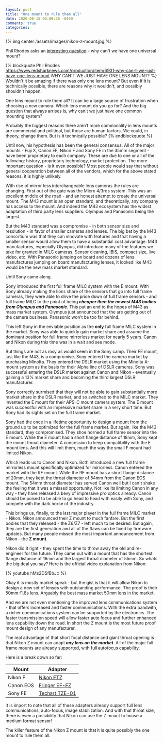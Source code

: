 ```yaml
---
layout: post
title: "One mount to rule them all"
date: 2020-08-15 03:09:36 -0400
comments: true
categories:
---
```

{% img center /assets/images/nikon-z-mount.jpg  %}


Phil Rhodes asks an [interesting question](https://www.redsharknews.com/production/item/6931-why-can-t-we-just-have-one-lens-mount) - why can't we have one universal mount?

{% blockquote Phil Rhodes https://www.redsharknews.com/production/item/6931-why-can-t-we-just-have-one-lens-mount WHY CAN'T WE JUST HAVE ONE LENS MOUNT? %}
Wouldn't it be amazing if there was only one lens mount? But even if it is technically possible, there are reasons why it wouldn't, and possibly shouldn't happen.

One lens mount to rule them all? It can be a large source of frustration when choosing a new camera. Which lens mount do you go for? And the big question that always arrises is, why can't we just have one common mounting system?

Probably the biggest reasons there aren’t more commonality in lens mounts are commercial and political, but those are human factors. We could, in theory, change them. But is it technically possible?
{% endblockquote %}

Until now, his hypothesis has been the general consensus. All of the major mounts - Fuji X, Canon EF, Nikon F and Sony FE in the 35mm segment - have been proprietary to each company.  These are due to one or all of the following: history, proprietary technology, market protection.  The more important question - is it even possible?  Most people would say that without general cooperation between all of the vendors, which for the above stated reasons, it is highly unlikely.  

With rise of mirror less interchangeable lens cameras the rules are changing. First out of the gate was the Micro 4/3rds system.  This was an excellent middle of the road - and an honest attempt to create the universal mount. The M43 mount is an open standard, and theoretically, any company has access to the mount.  And indeed the M43 ecosystem has the widest adaptation of third party lens suppliers. Olympus and Panasonic being the largest.

But the M43 standard was a compromise - in both sensor size and resolution - in favor of smaller cameras and lenses. The big bet by the M43 consortium was that they can innovate with features and that having a smaller sensor would allow them to have a substantial cost advantage.  M43 manufactures, especially Olympus, did introduce many of the features we take for granted in MILC cameras. Sensor cleaning, IBIS, compact size, live video, etc. With Panasonic jumping on board and dozens of lens manufactures jumping on board manufacturing lenses, it looked like M43 would be the new mass market standard.  

Until Sony came along.

Sony introduced the first full frame MILC system with the E mount.  With Sony already making the lions share of the sensors that go into full frame cameras, they were able to drive the price down of full frame sensors - and full frame MILC to the point of being ***cheaper then the newest M43 bodies from Olympus and Panasonic***. This put an end to the hopes of M43 as mass market system. Olympus just announced that the are getting out of the camera business. Panasonic won't be too far behind.

This left Sony in the enviable position as the **only** full frame MILC system in the market. Sony was able to quickly gain market share and assume the dominant position for full frame mirrorless market for nearly 5 years.  Canon and Nikon during this time was in a wait and see mode.

But things are not as rosy as would seem in the Sony camp.  Their FE mount, just like the M43, is a compromise. Sony entered the camera market by purchasing Minolta. They entered the DSLR market using the Minolta A-mount system as the basis for their Alpha line of DSLR cameras.  Sony was successful entering the DSLR market against Canon and Nikon - eventually gaining a 13% market share and becoming the third largest DSLR manufacturer.

Sony correctly surmised that they will not be able to gain substantially more market share in the DSLR market, and so switched to the MILC market. They invented the E mount for their APS-C mount camera system. The E mount was successful with an impressive market share in a very short time. But Sony had its sights set on the full frame market.

Sony had the once in a lifetime opportunity to design a mount from the ground up to be optimized for the full frame market.  But again, like the M43 standard, they compromised.  They shoe horned a full frame sensor into the E mount.  While the E mount had a short flange distance of 18mm, Sony kept the mount throat diameter. A concession to keep compatibility with the E mount lens.  And this will limit them, much the way the small F mount had limited Nikon.

Which leads us to Canon and Nikon. Both introduced a new full frame mirrorless mount specifically optimized for mirrorless.  Canon entered the market with the RF mount. While the RF mount has a short flange distance of 20mm, they kept the throat diameter of 54mm from the Canon EOS mount. The 54mm throat diameter has served Canon well but I can't shake the feeling that it was a missed opportunity.  Not like its limiting Canon in any way - they have released a bevy of impressive pro optics already.  Canon should be poised to be able to go head to head with easily with Sony, and compete with the dark horse of the industry.

This brings us, finally, to the last major player in the full frame MILC market - Nikon. Nikon announced their Z mount to much fanfare. But the first bodies that they released - the Z6/Z7 - left much to be desired.  But again, they are the first generation and all of the flaws can be fixed by firmware updates. But many people missed the most important announcement from Nikon - the **Z mount**.

Nikon did it right - they spent the time to throw away the old and re-engineer for the future.  They came out with a mount that has the shortest flange distance of 16mm and the largest throat diameter of 55mm. So whats the big deal you say? Here is the official video explanation from Nikon:

{% youtube hMs2DSfBbJc %}
</br>

Okay it is mostly market speak - but the gist is that it will allow Nikon to design a new set of lenses with outstanding performance. The proof is their [50mm f1.8s](https://amzn.to/2E2QvxU) lens.  Arguably the [best mass market 50mm lens in the market](https://www.youtube.com/watch?v=coi19ptZF7Q&t=206s).

And we are not even mentioning the improved lens communications system - that offers increased and faster communications. With the extra bandwith, a richer communications system can be supported by the electronics.  The faster transmission speed will allow faster auto focus and further enhanced lens capability down the road.   In short the Z mount is the most future proof mount design of any manufacturer.

The real advantage of that short focal distance and giant throat opening is that Nikon Z mount can adapt ***any lens on the market***.  All of the major full frame mounts are already supported, with full autofocus capability.

Here is a break down so far:


 Mount        | Adapter        
--------------|----------------
  Nikon F     | [Nikon FTZ](https://amzn.to/31QlhCe)    
  Canon EOS   | [Fringer EF-FZ](https://amzn.to/3g4P52V)  
  Sony FE     | [Techart TZE-01](https://amzn.to/2CvKjhj)


It is import to note that all of these adapters already support full lens communications, auto-focus, image stabilization.  And with that throat size, there is even a possibility that Nikon can use the Z mount to house a medium format sensor!

The killer feature of the Nikon Z mount is that it is quite possibly the one mount to rule them all.
